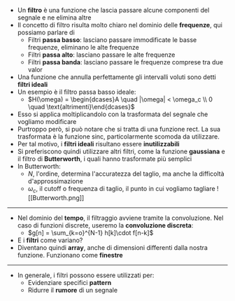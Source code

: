 + Un **filtro** è una funzione che lascia passare alcune componenti del segnale e ne elimina altre 
+ Il concetto di filtro risulta molto chiaro nel dominio delle **frequenze**, qui possiamo parlare di 
	+ Filtri **passa basso**: lasciano passare immodificate le basse frequenze, eliminano le alte frequenze 
	+ Filtri **passa alto**: lasciano passare le alte frequenze 
	+ Filtri **passa banda**: lasciano passare le frequenze comprese tra due valor
+ Una funzione che annulla perfettamente gli intervalli voluti sono detti **filtri ideali**
+ Un esempio è il filtro passa basso ideale:
	+ $H(\omega) = \begin{dcases}A \quad |\omega| < \omega_c \\ 0 \quad \text{altrimenti}\end{dcases}$ 
+ Esso si applica moltiplicandolo con la trasformata del segnale che vogliamo modificare
+ Purtroppo però, si può notare che si tratta di una funzione $\text{rect}$. La sua trasformata è la funzione $\text{sinc}$, particolarmente scomoda da utilizzare. 
+ Per tal motivo, i **filtri ideali** risultano essere **inutilizzabili**
+ Si preferiscono quindi utilizzare altri filtri, come la funzione **gaussiana** e il filtro di **Butterworth**, i quali hanno trasformate più semplici
+ In Butterworth:
	+ $N$, l'ordine, determina l'accuratezza del taglio, ma anche la difficoltà d'approssimazione
	+ $\omega_c$, il cutoff o frequenza di taglio, il punto in cui vogliamo tagliare
![[Butterworth.png]]
---
+ Nel dominio del **tempo**, il filtraggio avviene tramite la convoluzione. Nel caso di funzioni discrete, useremo la **convoluzione discreta**:
	+ $g[n] = \sum_{k=o}^{N-1} h[k]\cdot f[n-k]$ 
+ E i **filtri** come variano?
+ Diventano quindi **array**, anche di dimensioni differenti dalla nostra funzione. Funzionano come **finestre**
---
+ In generale, i filtri possono essere utilizzati per:
	+ Evidenziare specifici **pattern**
	+ Ridurre il **rumore** di un segnale